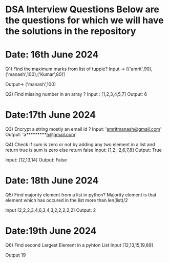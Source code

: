 DSA Interview Questions Below are the questions for which we will have the solutions in the repository
=======================================================================================================
Date: 16th June 2024
======================
Q1) Find the maximum marks from list of tupple?
Input -> [('amrit',90),('manash',100),('Kumar',80)]

Output-> ('manash',100)

Q2) Find missing number in an array ?
Input : [1,2,3,4,5,7]
Output: 6

Date:17th June 2024
====================
Q3) Encrypt a string mostly an email id ?
Input: 'amritmanash@gmail.com'
Output: 'a*********h@gmail.com'


Q4) Check if sum is zero or not by adding any two element in a list and return true is sum is zero else return false
Input: [1,2,-2,6,7,8]
Output: True

Input: [12,13,14]
Output: False


Date: 18th June 2024
======================
Q5) Find majority element from a list in python?
Majority element is that element which has occured in the list more than len(list)/2 

Input [2,2,2,3,4,6,3,4,3,2,2,2,2,2]
Output: 2


Date:19th June 2024
====================
Q6) Find second Largest Element in a pyhton List 
Input [12,13,15,19,89]

Output 19





